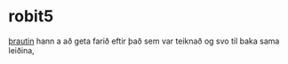 # robit5

[þrautin](https://i.imgur.com/J3WrazX.png)
hann a að geta farið eftir það sem var teiknað og svo til baka sama leiðina,
